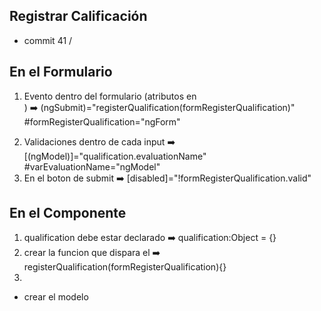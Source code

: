 ## Registrar Calificación
- commit 41 / 

## En el Formulario
1. Evento dentro del formulario (atributos en <form>) ➡️ (ngSubmit)="registerQualification(formRegisterQualification)" #formRegisterQualification="ngForm"
2. Validaciones dentro de cada input ➡️ [(ngModel)]="qualification.evaluationName" #varEvaluationName="ngModel"
3. En el boton de submit ➡️ [disabled]="!formRegisterQualification.valid"


## En el Componente
1. qualification debe estar declarado ➡️ qualification:Object = {}
2. crear la funcion que dispara el <form> ➡️ registerQualification(formRegisterQualification){}
3. 
- crear el modelo
